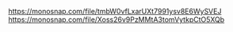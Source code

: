 https://monosnap.com/file/tmbW0vfLxarUXt7991ysv8E6WySVEJ
https://monosnap.com/file/Xoss26v9PzMMtA3tomVytkpCtO5XQb
